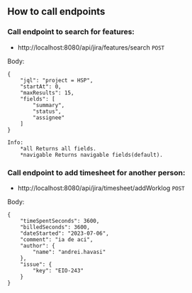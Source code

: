 ## How to call endpoints


### Call endpoint to search for features:
- http://localhost:8080/api/jira/features/search  `POST`

Body:
```
{
    "jql": "project = HSP",
    "startAt": 0,
    "maxResults": 15,
    "fields": [
        "summary",
        "status",
        "assignee"
    ]
}

Info:
    *all Returns all fields.
    *navigable Returns navigable fields(default).
```

### Call endpoint to add timesheet for another person:
- http://localhost:8080/api/jira/timesheet/addWorklog  `POST`

Body:
```
{
    "timeSpentSeconds": 3600,
    "billedSeconds": 3600,
    "dateStarted": "2023-07-06",
    "comment": "ia de aci",
    "author": {
        "name": "andrei.havasi"
    },
    "issue": {
        "key": "EIO-243"
    }
}
```